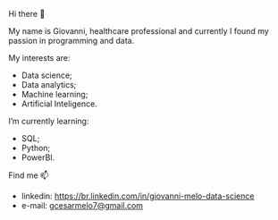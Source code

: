 Hi there 👋

My name is Giovanni, healthcare professional and currently I found my passion in programming and data.

My interests are: 
- Data science;
- Data analytics;
- Machine learning;
- Artificial Inteligence.

I’m currently learning:
- SQL;
- Python;
- PowerBI.

Find me 📫
- linkedin: https://br.linkedin.com/in/giovanni-melo-data-science
- e-mail: gcesarmelo7@gmail.com
